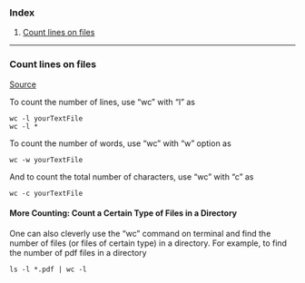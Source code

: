 ### Index

1. [Count lines on files](#count-lines-on-files)


***

### Count lines on files

[Source](http://cmdlinetips.com/2011/08/how-to-count-the-number-of-lines-words-and-characters-in-a-text-file-from-terminal/)

To count the number of lines, use “wc” with “l” as
```
wc -l yourTextFile
wc -l *
```
To count the number of words, use “wc” with “w” option as
```
wc -w yourTextFile
```
And to count the total number of characters, use “wc” with “c” as
```
wc -c yourTextFile
```
#### More Counting: Count a Certain Type of Files in a Directory

One can also cleverly use the “wc” command on terminal and find the number of files (or files of certain type) in a directory. For example, to find the number of pdf files in a directory
```
ls -l *.pdf | wc -l
```

